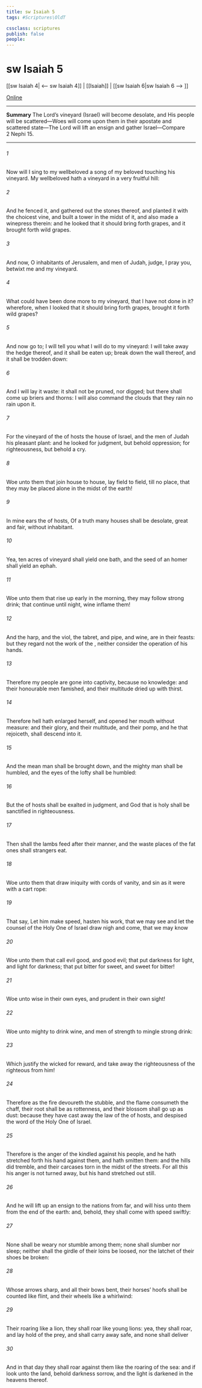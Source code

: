 ```yaml
---
title: sw Isaiah 5
tags: #Scriptures\OldT

cssclass: scriptures
publish: false
people:
---
```


# sw Isaiah 5
[[sw Isaiah 4| <-- sw Isaiah 4]] | [[Isaiah]] | [[sw Isaiah 6|sw Isaiah 6 --> ]]

[Online](https://churchofjesuschrist.org/study/scriptures/ot/isa/5?lang=eng)

---
__Summary__
The Lord’s vineyard (Israel) will become desolate, and His people will be scattered—Woes will come upon them in their apostate and scattered state—The Lord will lift an ensign and gather Israel—Compare 2 Nephi 15.

---
###### 1 
Now will I sing to my wellbeloved a song of my beloved touching his vineyard. My wellbeloved hath a vineyard in a very fruitful hill:

###### 2 
And he fenced it, and gathered out the stones thereof, and planted it with the choicest vine, and built a tower in the midst of it, and also made a winepress therein: and he looked that it should bring forth grapes, and it brought forth wild grapes.

###### 3 
And now, O inhabitants of Jerusalem, and men of Judah, judge, I pray you, betwixt me and my vineyard.

###### 4 
What could have been done more to my vineyard, that I have not done in it? wherefore, when I looked that it should bring forth grapes, brought it forth wild grapes?

###### 5 
And now go to; I will tell you what I will do to my vineyard: I will take away the hedge thereof, and it shall be eaten up;  break down the wall thereof, and it shall be trodden down:

###### 6 
And I will lay it waste: it shall not be pruned, nor digged; but there shall come up briers and thorns: I will also command the clouds that they rain no rain upon it.

###### 7 
For the vineyard of the  of hosts  the house of Israel, and the men of Judah his pleasant plant: and he looked for judgment, but behold oppression; for righteousness, but behold a cry.

###### 8 
Woe unto them that join house to house,  lay field to field, till  no place, that they may be placed alone in the midst of the earth!

###### 9 
In mine ears  the  of hosts, Of a truth many houses shall be desolate,  great and fair, without inhabitant.

###### 10 
Yea, ten acres of vineyard shall yield one bath, and the seed of an homer shall yield an ephah.

###### 11 
Woe unto them that rise up early in the morning,  they may follow strong drink; that continue until night,  wine inflame them!

###### 12 
And the harp, and the viol, the tabret, and pipe, and wine, are in their feasts: but they regard not the work of the , neither consider the operation of his hands.

###### 13 
Therefore my people are gone into captivity, because  no knowledge: and their honourable men  famished, and their multitude dried up with thirst.

###### 14 
Therefore hell hath enlarged herself, and opened her mouth without measure: and their glory, and their multitude, and their pomp, and he that rejoiceth, shall descend into it.

###### 15 
And the mean man shall be brought down, and the mighty man shall be humbled, and the eyes of the lofty shall be humbled:

###### 16 
But the  of hosts shall be exalted in judgment, and God that is holy shall be sanctified in righteousness.

###### 17 
Then shall the lambs feed after their manner, and the waste places of the fat ones shall strangers eat.

###### 18 
Woe unto them that draw iniquity with cords of vanity, and sin as it were with a cart rope:

###### 19 
That say, Let him make speed,  hasten his work, that we may see  and let the counsel of the Holy One of Israel draw nigh and come, that we may know 

###### 20 
Woe unto them that call evil good, and good evil; that put darkness for light, and light for darkness; that put bitter for sweet, and sweet for bitter!

###### 21 
Woe unto  wise in their own eyes, and prudent in their own sight!

###### 22 
Woe unto  mighty to drink wine, and men of strength to mingle strong drink:

###### 23 
Which justify the wicked for reward, and take away the righteousness of the righteous from him!

###### 24 
Therefore as the fire devoureth the stubble, and the flame consumeth the chaff,  their root shall be as rottenness, and their blossom shall go up as dust: because they have cast away the law of the  of hosts, and despised the word of the Holy One of Israel.

###### 25 
Therefore is the anger of the  kindled against his people, and he hath stretched forth his hand against them, and hath smitten them: and the hills did tremble, and their carcases  torn in the midst of the streets. For all this his anger is not turned away, but his hand  stretched out still.

###### 26 
And he will lift up an ensign to the nations from far, and will hiss unto them from the end of the earth: and, behold, they shall come with speed swiftly:

###### 27 
None shall be weary nor stumble among them; none shall slumber nor sleep; neither shall the girdle of their loins be loosed, nor the latchet of their shoes be broken:

###### 28 
Whose arrows  sharp, and all their bows bent, their horses’ hoofs shall be counted like flint, and their wheels like a whirlwind:

###### 29 
Their roaring  like a lion, they shall roar like young lions: yea, they shall roar, and lay hold of the prey, and shall carry  away safe, and none shall deliver 

###### 30 
And in that day they shall roar against them like the roaring of the sea: and if  look unto the land, behold darkness  sorrow, and the light is darkened in the heavens thereof.

